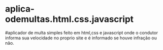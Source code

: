 # aplica-odemultas.html.css.javascript
#aplicador de multa simples feito em html,css e javascript onde o condutor informa sua velocidade no proprio site e é informado se houve infração ou não.
